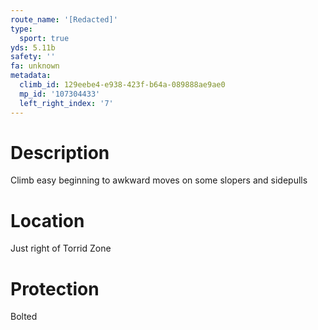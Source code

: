 ```yaml
---
route_name: '[Redacted]'
type:
  sport: true
yds: 5.11b
safety: ''
fa: unknown
metadata:
  climb_id: 129eebe4-e938-423f-b64a-089888ae9ae0
  mp_id: '107304433'
  left_right_index: '7'
---
```

# Description
Climb easy beginning to awkward moves on some slopers and sidepulls

# Location
Just right of Torrid Zone

# Protection
Bolted
